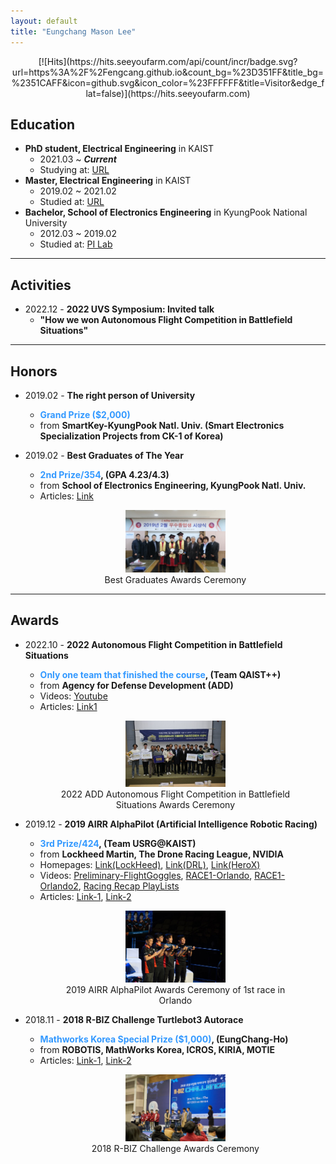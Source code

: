 ```yaml
---
layout: default
title: "Eungchang Mason Lee"
---
```


<p align="center">[![Hits](https://hits.seeyoufarm.com/api/count/incr/badge.svg?url=https%3A%2F%2Fengcang.github.io&count_bg=%23D351FF&title_bg=%2351CAFF&icon=github.svg&icon_color=%23FFFFFF&title=Visitor&edge_flat=false)](https://hits.seeyoufarm.com)</p>

## Education

* **PhD student, Electrical Engineering** in KAIST
    * 2021.03 ~ ***Current***
    * Studying at: [URL](http://urobot.kaist.ac.kr)
* **Master, Electrical Engineering** in KAIST
    * 2019.02 ~ 2021.02
    * Studied at: [URL](http://urobot.kaist.ac.kr)
* **Bachelor, School of Electronics Engineering** in KyungPook National University
    * 2012.03 ~ 2019.02
    * Studied at: [PI Lab](https://control.knu.ac.kr)

---

## Activities
* 2022.12 - **2022 UVS Symposium: Invited talk**
    * **"How we won Autonomous Flight Competition in Battlefield Situations"**
    
---

## Honors
* 2019.02 - **The right person of University**
    * **<span style="color:#3399ff">Grand Prize ($2,000)</span>**
    * from **SmartKey-KyungPook Natl. Univ. (Smart Electronics Specialization Projects from CK-1 of Korea)**
* 2019.02 - **Best Graduates of The Year**
    * **<span style="color:#3399ff">2nd Prize/354</span>, (GPA 4.23/4.3)**
    * from **School of Electronics Engineering, KyungPook Natl. Univ.**
    * Articles: [Link](http://see.knu.ac.kr/content/board/news.html?pg=vv&fidx=95709&gtid=bodo&opt=&sword=&page=2)
    
    <p align="center" onContextMenu="return false;" onselectstart="return false" ondragstart="return false">
        <figure align="center">
        <img src="./assets/img/about/graduates.jpg" style="width:40%" onContextMenu="return false;" onselectstart="return false" ondragstart="return false">
        <figcaption style="text-align:center;"> Best Graduates Awards Ceremony </figcaption>
        </figure>
    </p>
    
---

## Awards

* 2022.10 - **2022 Autonomous Flight Competition in Battlefield Situations**
    * **<span style="color:#3399ff">Only one team that finished the course</span>, (Team QAIST++)**
    * from **Agency for Defense Development (ADD)**
    * Videos: [Youtube](https://youtu.be/bX2ZsTqsRfY)
    * Articles: [Link1](https://ee.kaist.ac.kr/research-achieve/명현-교수-연구팀-2022년-미래도전-국방기술-경진대회/)
    
    <p align="center" onContextMenu="return false;" onselectstart="return false" ondragstart="return false">
        <figure align="center">
        <img src="./assets/img/about/add2022.jpg" style="width:40%" onContextMenu="return false;" onselectstart="return false" ondragstart="return false">
        <figcaption style="text-align:center;"> 2022 ADD Autonomous Flight Competition in Battlefield Situations Awards Ceremony</figcaption>
        </figure>
    </p>


* 2019.12 - **2019 AIRR AlphaPilot (Artificial Intelligence Robotic Racing)**
    * **<span style="color:#3399ff">3rd Prize/424</span>, (Team USRG@KAIST)**
    * from **Lockheed Martin, The Drone Racing League, NVIDIA**
    * Homepages: [Link(LockHeed)](https://www.lockheedmartin.com/en-us/news/events/ai-innovation-challenge.html), [Link(DRL)](https://thedroneracingleague.com/airr/), [Link(HeroX)](https://www.herox.com/alphapilot/community)
    * Videos: [Preliminary-FlightGoggles](https://youtu.be/XMyiNlIbDXU), [RACE1-Orlando](https://youtu.be/kTKeN2SluxU), [RACE1-Orlando2](https://www.facebook.com/plugins/video.php?href=https%3A%2F%2Fwww.facebook.com%2Flockheedmartin%2Fvideos%2F394882387857530%2F&show_text=0&width=560), [Racing Recap PlayLists](https://www.youtube.com/playlist?list=PLvgPHeVm_WqKPy-59Svi-0KEN_pDGedS_)
    * Articles: [Link-1](https://www.lockheedmartin.com/en-us/news/events/ai-innovation-challenge.html), [Link-2](https://biz.chosun.com/site/data/html_dir/2019/06/02/2019060201686.html)
    
    <p align="center" onContextMenu="return false;" onselectstart="return false" ondragstart="return false">
        <figure align="center">
        <img src="./assets/img/about/Alpha.jpg" style="width:40%" onContextMenu="return false;" onselectstart="return false" ondragstart="return false">
        <figcaption style="text-align:center;"> 2019 AIRR AlphaPilot Awards Ceremony of 1st race in Orlando </figcaption>
        </figure>
    </p>
    
* 2018.11 - **2018 R-BIZ Challenge Turtlebot3 Autorace**
    * **<span style="color:#3399ff">Mathworks Korea Special Prize ($1,000)</span>, (EungChang-Ho)**
    * from **ROBOTIS, MathWorks Korea, ICROS, KIRIA, MOTIE**
    * Articles: [Link-1](https://www.edaily.co.kr/news/read?newsId=01915526619407032&mediaCodeNo=257), [Link-2](http://see.knu.ac.kr/content/board/news.html?pg=vv&fidx=95371&gtid=bodo&opt=&sword=&page=2)
    
    <p align="center" onContextMenu="return false;" onselectstart="return false" ondragstart="return false">
        <figure align="center">
        <img src="./assets/img/about/R-BIZ.jpg" style="width:40%" onContextMenu="return false;" onselectstart="return false" ondragstart="return false">
        <figcaption style="text-align:center;"> 2018 R-BIZ Challenge Awards Ceremony </figcaption>
        </figure>
    </p>